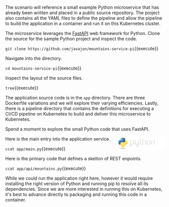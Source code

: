 The scenario will reference a small example Python microservice that has already been written and placed in a public source repository. The project also contains all the YAML files to define the pipeline and allow the pipeline to build the application in a container and run it on this Kubernetes cluster.

The microservice leverages the [FastAPI](https://fastapi.tiangolo.com/) web framework for Python. Clone the source for the sample Python project and inspect the code.

`git clone https://github.com/javajon/mountains-service-pi`{{execute}}

Navigate into the directory.

`cd mountains-service-pi`{{execute}}

Inspect the layout of the source files.

`tree`{{execute}}

The application source code is in the `app` directory. There are three Dockerfile variations and we will explore their varying efficiencies. Lastly, there is a pipeline directory that contains the definitions for executing a CI/CD pipeline on Kubernetes to build and deliver this microservice to Kubernetes.

Spend a moment to explore the small Python code that uses FastAPI.

<img align="right" src="./assets/python.png" width="150">

Here is the main entry into the application service.

`ccat app/main.py`{{execute}}

Here is the primary code that defines a skelton of REST enpoints.

`ccat app/api/mountains.py`{{execute}}

While we could run the application right here, however it would require installing the right version of Python and running pip to resolve all its dependencies. Since we are more interested in running this on Kubernetes, it's best to advance directly to packaging and running this code in a container.
